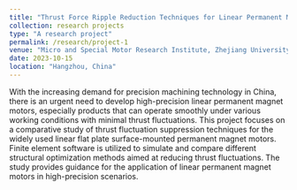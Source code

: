 ```yaml
---
title: "Thrust Force Ripple Reduction Techniques for Linear Permanent Magnet Synchronous Machine (LPMSM)"
collection: research projects
type: "A research project"
permalink: /research/project-1
venue: "Micro and Special Motor Research Institute, Zhejiang University"
date: 2023-10-15
location: "Hangzhou, China"
---
```


With the increasing demand for precision machining technology in China, there is an urgent need to develop high-precision linear permanent magnet motors, especially products that can operate smoothly under various working conditions with minimal thrust fluctuations. This project focuses on a comparative study of thrust fluctuation suppression techniques for the widely used linear flat plate surface-mounted permanent magnet motors. Finite element software is utilized to simulate and compare different structural optimization methods aimed at reducing thrust fluctuations. The study provides guidance for the application of linear permanent magnet motors in high-precision scenarios.
